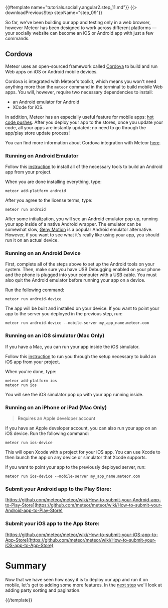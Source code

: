 {{#template name="tutorials.socially.angular2.step_11.md"}}
{{> downloadPreviousStep stepName="step_09"}}

So far, we've been building our app and testing only in a web browser,
however Meteor has been designed to work across different platforms — your socially website can become an iOS or Android app with just a few commands.

## Cordova

Meteor uses an open-sourced framework called [Cordova](https://cordova.apache.org) to build and run Web apps on iOS or Android mobile devices.

Cordova is integrated with Meteor's toolkit, which means you won't need anything more than the `meteor` command in the terminal to build mobile Web apps. You will, however, require two necessary dependencies to install:

- an Android emulator for Android
- XCode for iOS.

In addition, Meteor has an especially useful feature for mobile apps: [hot code pushes](http://info.meteor.com/blog/meteor-hot-code-push).
After you deploy your app to the stores, once you update your code, all your apps are instantly updated; no need to go through the app/play store update process!

You can find more information about Cordova integration with Meteor [here](https://github.com/meteor/meteor/wiki/Meteor-Cordova-Phonegap-integration).

### Running on Android Emulator

Follow this [instruction](https://guide.meteor.com/mobile.html#installing-prerequisites-android) to install all of the necessary tools to build an Android app from your project.

When you are done installing everything, type:

    meteor add-platform android

After you agree to the license terms, type:

    meteor run android

After some initialization, you will see an Android emulator pop up, running your app inside of a native Android wrapper. The emulator can be somewhat slow, [Geny Motion](https://www.genymotion.com/) is a popular Android emulator alternative. However, if you want to see what it's really like using your app, you should run it on an actual device.

### Running on an Android Device

First, complete all of the steps above to set up the Android tools on your system.
Then, make sure you have USB Debugging enabled on your phone and the phone is plugged into your computer with a USB cable. You must also quit the Android emulator before running your app on a device.

Run the following command:

    meteor run android-device

The app will be built and installed on your device. If you want to point your app to the server you deployed in the previous step, run:

    meteor run android-device --mobile-server my_app_name.meteor.com

### Running on an iOS simulator (Mac Only)

If you have a Mac, you can run your app inside the iOS simulator.

Follow this [instruction](https://github.com/meteor/meteor/wiki/Mobile-Development-Install:-iOS-on-Mac) to run you through the setup necessary to build an iOS app from your project.

When you're done, type:

    meteor add-platform ios
    meteor run ios

You will see the iOS simulator pop up with your app running inside.

### Running on an iPhone or iPad (Mac Only)

> Requires an Apple developer account

If you have an Apple developer account, you can also run your app on an iOS device. Run the following command:

    meteor run ios-device

This will open Xcode with a project for your iOS app. You can use Xcode to then launch the app on any device or simulator that Xcode supports.

If you want to point your app to the previously deployed server, run:

    meteor run ios-device --mobile-server my_app_name.meteor.com

### Submit your Android app to the Play Store:

[https://github.com/meteor/meteor/wiki/How-to-submit-your-Android-app-to-Play-Store](https://github.com/meteor/meteor/wiki/How-to-submit-your-Android-app-to-Play-Store)

### Submit your iOS app to the App Store:

[https://github.com/meteor/meteor/wiki/How-to-submit-your-iOS-app-to-App-Store](https://github.com/meteor/meteor/wiki/How-to-submit-your-iOS-app-to-App-Store)

# Summary

Now that we have seen how easy it is to deploy our app and run it on mobile, let's get to adding some more features. In the [next step](/tutorials/angular2/search-sort-pagination-and-reactive-vars) we'll look at adding party sorting and pagination.

{{/template}}
